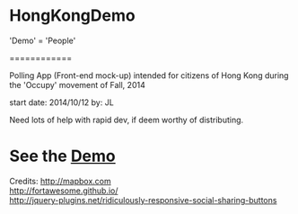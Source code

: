 HongKongDemo
============

'Demo' = 'People'

============

Polling App (Front-end mock-up) intended for citizens of Hong Kong during the 'Occupy' movement of Fall, 2014

start date: 2014/10/12
by: JL

Need lots of help with rapid dev, if deem worthy of distributing.

<h1>See the <a href="http://liao.cz/lab/hongkongdemo">Demo</a></h1>


Credits:
http://mapbox.com<br/>
http://fortawesome.github.io/<br/>
http://jquery-plugins.net/ridiculously-responsive-social-sharing-buttons
